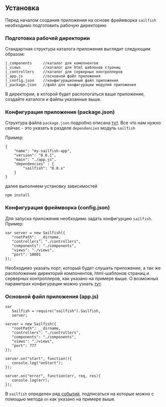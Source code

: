 ## Установка

Перед началом создания приложения на основе фреймворка `sailfish` необходимо подготовить рабочую директорию

### Подготовка рабочей директории

Стандартная структура каталога приложения выглядит следующим образом:

    |_components     //каталог для комопнентов
    |_views          //каталог для html шаблонов страниц
    |_controllers    //каталог для серверных контроллеров
    |_app.js         //основной файл приложения
    |_config.json    //конфигурационный файл приложения
    |_package.json   //файл для конфигурации модулей приложения


В директории, в которой будет распологаться ваше приложение, создайте каталоги и файлы указанные выше.

### Конфигурация приложения (package.json)

Структура файла `package.json` подробно описана [тут](https://npmjs.org/doc/json.html).
Все что нам нужно сейчас - это указать в разделе `dependencies` модуль `sailfish`

Пример:

    {
        "name": "my-sailfish-app",
        "version": "0.0.1",
        "main": "./app.js",
        "dependencies" : {
            "sailfish": "0.0.x"
        }
    }

далее выполняем установку зависимостей

    npm install

### Конфигурация фреймворка (config.json)

Для запуска приложения необходимо задать конфигурцию `sailfish`.
Пример:

    var server = new Sailfish({
       "rootPath": __dirname,
       "controllers": "./controllers",
       "components": "./components",
       "views": "./views",
       "port": 10001
    });

Необходимо указать порт, который будет слушать приложение, а так же расположение директорий компонентов,
html-шаблонов страниц и серверных контроллеров, как указано на примере выше. О возможных параметрах конфигурации можно
узнать [тут](/api/config).

### Основной файл приложения (app.js)

    var
       Sailfish = require("sailfish").Sailfish,
       server;

    server = new Sailfish({
       "rootPath": __dirname,
       "controllers": "./controllers",
       "components": "./components",
       "views": "./views",
       "port": 777
    });

    server.on("start", function(){
       console.log("onStart");
    });

    server.on("error", function(err, req, res){
       console.log(err);
    });

В `sailfish` определен ряд [событий](/api/events), подписаться на которые можно с помощью метода `on` как указано на примере выше.